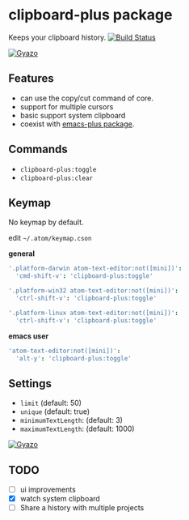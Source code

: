 # clipboard-plus package

Keeps your clipboard history.
[![Build Status](https://travis-ci.org/aki77/atom-clipboard-plus.svg)](https://travis-ci.org/aki77/atom-clipboard-plus)

[![Gyazo](http://i.gyazo.com/a7a0ec5441f2b3088647f4cc585548e1.gif)](http://gyazo.com/a7a0ec5441f2b3088647f4cc585548e1)

## Features
* can use the copy/cut command of core.
* support for multiple cursors
* basic support system clipboard
* coexist with [emacs-plus package](https://atom.io/packages/emacs-plus).

## Commands
* `clipboard-plus:toggle`
* `clipboard-plus:clear`

## Keymap

No keymap by default.

edit `~/.atom/keymap.cson`

**general**

```coffeescript
'.platform-darwin atom-text-editor:not([mini])':
  'cmd-shift-v': 'clipboard-plus:toggle'

'.platform-win32 atom-text-editor:not([mini])':
  'ctrl-shift-v': 'clipboard-plus:toggle'

'.platform-linux atom-text-editor:not([mini])':
  'ctrl-shift-v': 'clipboard-plus:toggle'
```

**emacs user**

```coffeescript
'atom-text-editor:not([mini])':
  'alt-y': 'clipboard-plus:toggle'
```

## Settings

* `limit` (default: 50)
* `unique` (default: true)
* `minimumTextLength`: (default: 3)
* `maximumTextLength`: (default: 1000)

[![Gyazo](http://i.gyazo.com/07358bcce48205afed9c896759fa4166.png)](http://gyazo.com/07358bcce48205afed9c896759fa4166)

## TODO

- [ ] ui improvements
- [x] watch system clipboard
- [ ] Share a history with multiple projects
